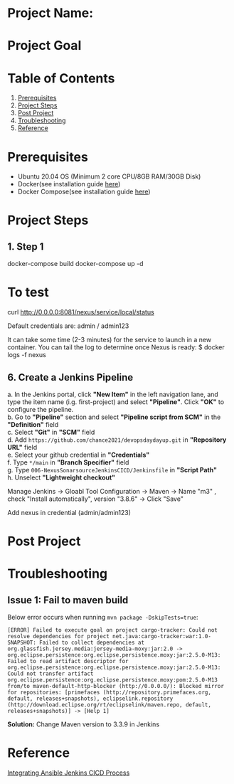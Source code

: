 # Project Name: 

# Project Goal

# Table of Contents
1. [Prerequisites](#prerequisites)
2. [Project Steps](#project_steps)
3. [Post Project](#post_project)
4. [Troubleshooting](#troubleshooting)
5. [Reference](#reference)

# <a name="prerequisites">Prerequisites</a>
- Ubuntu 20.04 OS (Minimum 2 core CPU/8GB RAM/30GB Disk)
- Docker(see installation guide [here](https://docs.docker.com/get-docker/))
- Docker Compose(see installation guide [here](https://docs.docker.com/compose/install/))

# <a name="project_steps">Project Steps</a>

## 1. Step 1
docker-compose build
docker-compose up -d

# To test
curl http://0.0.0.0:8081/nexus/service/local/status

Default credentials are: admin / admin123


It can take some time (2-3 minutes) for the service to launch in a new container. You can tail the log to determine once Nexus is ready:
$ docker logs -f nexus

## 6. Create a Jenkins Pipeline
a. In the Jenkins portal, click **"New Item"** in the left navigation lane, and type the item name (i.g. first-project) and select **"Pipeline"**. Click **"OK"** to configure the pipeline.</br>
b. Go to **"Pipeline"** section and select **"Pipeline script from SCM"** in the **"Definition"** field</br>
c. Select **"Git"** in **"SCM"** field</br>
d. Add `https://github.com/chance2021/devopsdaydayup.git` in **"Repository URL"** field</br>
e. Select your github credential in **"Credentials"**</br>
f. Type `*/main` in **"Branch Specifier"** field</br>
g. Type `006-NexusSonarsourceJenkinsCICD/Jenkinsfile` in **"Script Path"**</br>
h. Unselect **"Lightweight checkout"**</br>


Manage Jenkins -> Gloabl Tool Configuration -> Maven -> Name "m3" , check "Install automatically", version "3.8.6" -> Click "Save"

Add nexus in credential (admin/admin123)

# <a name="post_project">Post Project</a>

# <a name="troubleshooting">Troubleshooting</a>
## Issue 1: Fail to maven build
Below error occurs when running `mvn package -DskipTests=true`:
```
[ERROR] Failed to execute goal on project cargo-tracker: Could not resolve dependencies for project net.java:cargo-tracker:war:1.0-SNAPSHOT: Failed to collect dependencies at org.glassfish.jersey.media:jersey-media-moxy:jar:2.0 -> org.eclipse.persistence:org.eclipse.persistence.moxy:jar:2.5.0-M13: Failed to read artifact descriptor for org.eclipse.persistence:org.eclipse.persistence.moxy:jar:2.5.0-M13: Could not transfer artifact org.eclipse.persistence:org.eclipse.persistence.moxy:pom:2.5.0-M13 from/to maven-default-http-blocker (http://0.0.0.0/): Blocked mirror for repositories: [primefaces (http://repository.primefaces.org, default, releases+snapshots), eclipselink.repository (http://download.eclipse.org/rt/eclipselink/maven.repo, default, releases+snapshots)] -> [Help 1]
```
**Solution:**
Change Maven version to 3.3.9 in Jenkins

# <a name="reference">Reference</a>
[Integrating Ansible Jenkins CICD Process](https://www.redhat.com/en/blog/integrating-ansible-jenkins-cicd-process) </br>

